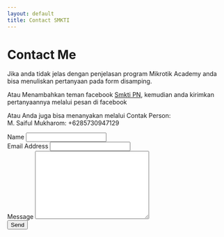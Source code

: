 ```yaml
---
layout: default
title: Contact SMKTI
---
```


<div id="contact">
  <h1 class="pageTitle">Contact Me</h1>
  <div class="contactContent">
    <p class="intro">Jika anda tidak jelas dengan penjelasan program Mikrotik Academy anda bisa menuliskan pertanyaan pada form disamping.</p>
    <p>Atau Menambahkan teman facebook <a href="https://www.facebook.com/profile.php?id=100004776701781">Smkti PN</a>, kemudian anda kirimkan pertanyaannya melalui pesan di facebook</p>
    <p>
      Atau Anda juga bisa menanyakan melalui Contak Person:<br>
      M. Saiful Mukharom: +6285730947129
    </p>
  </div>
  <form action="http://formspree.io/smktipn@yahoo.co.id" method="POST">
    <label for="name">Name</label>    
    <input type="text" id="name" name="name" class="full-width"><br>
    <label for="email">Email Address</label>
    <input type="email" id="email" name="_replyto" class="full-width"><br>
    <label for="message">Message</label>
    <textarea name="message" id="message" cols="30" rows="10" class="full-width"></textarea><br>
    <input type="submit" value="Send" class="button">
  </form>
</div>
